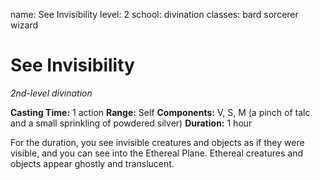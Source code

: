 name: See Invisibility
level: 2
school: divination
classes: bard
         sorcerer
         wizard

# See Invisibility
_2nd-level divination_

**Casting Time:** 1 action
**Range:** Self
**Components:** V, S, M (a pinch of talc and a small sprinkling of powdered silver)
**Duration:** 1 hour

For the duration, you see invisible creatures and objects as if they were visible, and you can see into the Ethereal Plane. Ethereal creatures and objects appear ghostly and translucent.
